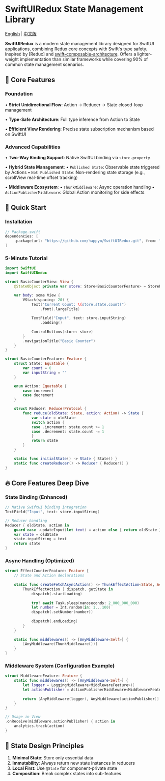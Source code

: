 # SwiftUIRedux State Management Library

[English](README.md) | [中文版](README.zh.md)

**SwiftUIRedux** is a modern state management library designed for SwiftUI applications, combining Redux core concepts with Swift's type safety. Inspired by [Redux] and [swift-composable-architecture](https://github.com/pointfreeco/swift-composable-architecture). Offers a lighter-weight implementation than similar frameworks while covering 90% of common state management scenarios.

## 🌟 Core Features

### Foundation

• **Strict Unidirectional Flow**: Action → Reducer → State closed-loop management

• **Type-Safe Architecture**: Full type inference from Action to State

• **Efficient View Rendering**: Precise state subscription mechanism based on SwiftUI

### Advanced Capabilities
• **Two-Way Binding Support**: Native SwiftUI binding via `store.property`

• **Hybrid State Management**:
  • `Published State`: Observable state triggered by Actions
  • `Not Published State`: Non-rendering state storage (e.g., scrollView real-time offset tracking)
  
• **Middleware Ecosystem**:
  • `ThunkMiddleware`: Async operation handling
  • `ActionPublisherMiddleware`: Global Action monitoring for side effects

## 🚀 Quick Start

### Installation
```swift
// Package.swift
dependencies: [
    .package(url: "https://github.com/happyo/SwiftUIRedux.git", from: "1.0.7")
]
```

### 5-Minute Tutorial
```swift
import SwiftUI
import SwiftUIRedux

struct BasicCounterView: View {
    @StateObject private var store: Store<BasicCounterFeature> = StoreFactory.createStore()

    var body: some View {
        VStack(spacing: 20) {
            Text("Current Count: \(store.state.count)")
                .font(.largeTitle)
            
            TextField("Input", text: store.inputString)
                .padding()
            
            ControlButtons(store: store)
        }
        .navigationTitle("Basic Counter")
    }
}

struct BasicCounterFeature: Feature {
    struct State: Equatable {
        var count = 0
        var inputString = ""
    }

    enum Action: Equatable {
        case increment
        case decrement
    }

    struct Reducer: ReducerProtocol {
        func reduce(oldState: State, action: Action) -> State {
            var state = oldState
            switch action {
            case .increment: state.count += 1
            case .decrement: state.count -= 1
            }
            return state
        }
    }

    static func initialState() -> State { State() }
    static func createReducer() -> Reducer { Reducer() }
}
```

## 🔥 Core Features Deep Dive

### State Binding (Enhanced)
```swift
// Native SwiftUI binding integration
TextField("Input", text: store.inputString)

// Reducer handling
Reducer { oldState, action in
    guard case .updateInput(let text) = action else { return oldState }
    var state = oldState
    state.inputString = text
    return state
}
```

### Async Handling (Optimized)
```swift
struct EffectCounterFeature: Feature {
    // State and Action declarations
    
    static func createFetchAsyncAction() -> ThunkEffectAction<State, Action> {
        ThunkEffectAction { dispatch, getState in
            dispatch(.startLoading)
            
            try? await Task.sleep(nanoseconds: 2_000_000_000)
            let number = Int.random(in: 1...100)
            dispatch(.setNumber(number))
            
            dispatch(.endLoading)
        }
    }
    
    static func middlewares() -> [AnyMiddleware<Self>] {
        [AnyMiddleware(ThunkMiddleware())]
    }
}
```

### Middleware System (Configuration Example)
```swift
struct MiddlewareFeature: Feature {
    static func middlewares() -> [AnyMiddleware<Self>] {
        let logger = LoggingMiddleware<MiddlewareFeature>()
        let actionPublisher = ActionPublisherMiddleware<MiddlewareFeature>()
        
        return [AnyMiddleware(logger), AnyMiddleware(actionPublisher)]
    }
}

// Usage in View
.onReceive(middleware.actionPublisher) { action in
    analytics.track(action)
}
```

## 🧠 State Design Principles
1. **Minimal State**: Store only essential data
2. **Immutability**: Always return new state instances in reducers
3. **Local First**: Use `@State` for component-private state
4. **Composition**: Break complex states into sub-features

